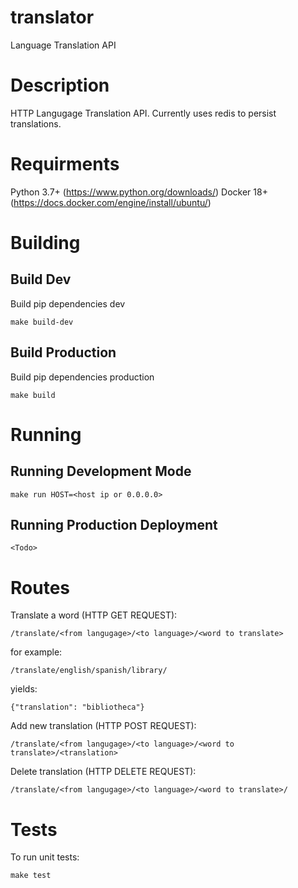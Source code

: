 # translator
Language Translation API

# Description
HTTP Langugage Translation API.  Currently uses redis to persist translations.

# Requirments

Python 3.7+ (https://www.python.org/downloads/)
Docker 18+ (https://docs.docker.com/engine/install/ubuntu/)

# Building

## Build Dev

Build pip dependencies dev

```
make build-dev
```

## Build Production

Build pip dependencies production

```
make build
```

# Running

## Running Development Mode

```
make run HOST=<host ip or 0.0.0.0>
```

## Running Production Deployment

```
<Todo>
```

# Routes

Translate a word (HTTP GET REQUEST):

```
/translate/<from langugage>/<to language>/<word to translate>
```

for example:
```
/translate/english/spanish/library/
```

yields:
```
{"translation": "bibliotheca"}
```

Add new translation (HTTP POST REQUEST):
```
/translate/<from langugage>/<to language>/<word to translate>/<translation>

```

Delete translation (HTTP DELETE REQUEST):
```
/translate/<from langugage>/<to language>/<word to translate>/

```

# Tests

To run unit tests:

```
make test
```
